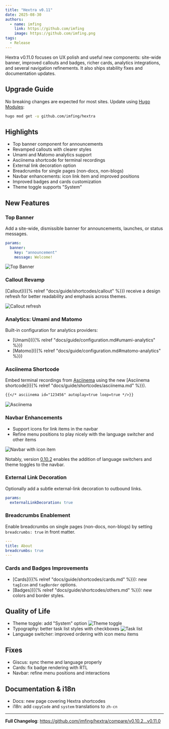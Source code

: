 ```yaml
---
title: "Hextra v0.11"
date: 2025-08-30
authors:
  - name: imfing
    link: https://github.com/imfing
    image: https://github.com/imfing.png
tags:
  - Release
---
```


Hextra v0.11.0 focuses on UX polish and useful new components: site-wide banner, improved callouts and badges, richer cards, analytics integrations, and several navigation refinements. It also ships stability fixes and documentation updates.

<!--more-->

## Upgrade Guide

No breaking changes are expected for most sites. Update using [Hugo Modules](https://gohugo.io/hugo-modules/use-modules/):

```bash
hugo mod get -u github.com/imfing/hextra
```

## Highlights

- Top banner component for announcements
- Revamped callouts with clearer styles
- Umami and Matomo analytics support
- Asciinema shortcode for terminal recordings
- External link decoration option
- Breadcrumbs for single pages (non-docs, non-blogs)
- Navbar enhancements: icon link item and improved positions
- Improved badges and cards customization
- Theme toggle supports "System"

## New Features

### Top Banner

Add a site-wide, dismissible banner for announcements, launches, or status messages.

```yaml {filename="hugo.yaml"}
params:
  banner:
    key: "announcement"
    message: Welcome!
```

![Top Banner](https://github.com/user-attachments/assets/33a08c9b-db84-4200-b37c-1a53c1bef08d)

### Callout Revamp

[Callout]({{% relref "docs/guide/shortcodes/callout" %}}) receive a design refresh for better readability and emphasis across themes.

![Callout refresh](https://github.com/user-attachments/assets/b3154dbb-e582-4c84-a8b8-1ecb02c3464d)

### Analytics: Umami and Matomo

Built-in configuration for analytics providers:
- [Umami]({{% relref "docs/guide/configuration.md#umami-analytics" %}})
- [Matomo]({{% relref "docs/guide/configuration.md#matomo-analytics" %}})

### Asciinema Shortcode

Embed terminal recordings from [Asciinema](https://www.asciinema.org/) using the new [Asciinema shortcode]({{% relref "docs/guide/shortcodes/asciinema.md" %}}).

```md
{{</* asciinema id="123456" autoplay=true loop=true */>}}
```

![Asciinema](https://github.com/user-attachments/assets/3c33a8ef-3c01-4e30-9832-3ccb784ec538)

### Navbar Enhancements

- Support icons for link items in the navbar
- Refine menu positions to play nicely with the language switcher and other items

![Navbar with icon item](https://github.com/user-attachments/assets/6c035eee-cd7d-44d8-bcf7-9cbd7f92ab42)

Notably, version [0.10.2](https://github.com/imfing/hextra/releases/tag/v0.10.2) enables the addition of language switchers and theme toggles to the navbar.

### External Link Decoration

Optionally add a subtle external-link decoration to outbound links.

```yaml {filename="hugo.yaml"}
params:
  externalLinkDecoration: true
```

### Breadcrumbs Enablement

Enable breadcrumbs on single pages (non-docs, non-blogs) by setting `breadcrumbs: true` in front matter.

```yaml {filename="content/about.md"}
---
title: About
breadcrumbs: true
---
```

### Cards and Badges Improvements

- [Cards]({{% relref "docs/guide/shortcodes/cards.md" %}}): new `tagIcon` and `tagBorder` options.
- [Badges]({{% relref "docs/guide/shortcodes/others.md" %}}): new colors and border styles.

## Quality of Life

- Theme toggle: add "System" option
  ![Theme toggle](https://github.com/user-attachments/assets/54a1d315-9243-4814-9154-6e63af9ea2e8)
- Typography: better task list styles with checkboxes
  ![Task list](https://github.com/user-attachments/assets/53722651-63b6-4469-95e7-326849a30306)
- Language switcher: improved ordering with icon menu items

## Fixes

- Giscus: sync theme and language properly
- Cards: fix badge rendering with RTL
- Navbar: refine menu positions and interactions

## Documentation & i18n

- Docs: new page covering Hextra shortcodes
- i18n: add `copyCode` and `system` translations to `zh-cn`

---

**Full Changelog**: https://github.com/imfing/hextra/compare/v0.10.2...v0.11.0
